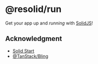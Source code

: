 # @resolid/run

Get your app up and _running_ with [SolidJS](https://www.solidjs.com)!

## Acknowledgment

- [Solid Start](https://github.com/solidjs/solid-start)
- [@TanStack/Bling](https://github.com/TanStack/bling)
